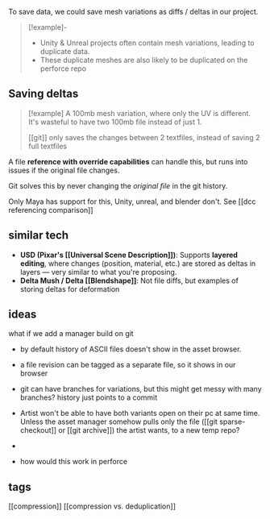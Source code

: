 To save data, we could save mesh variations as diffs / deltas in our project.

> [!example]-
> - Unity & Unreal projects often contain mesh variations, leading to duplicate data. 
> - These duplicate meshes are also likely to be duplicated on the perforce repo

## Saving deltas

> [!example]
> A 100mb mesh variation, where only the UV is different. It's wasteful to have two 100mb file instead of just 1.
> 
> [[git]] only saves the changes between 2 textfiles, instead of saving 2 full textfiles

A file **reference with override capabilities** can handle this, but runs into issues if the original file changes.

Git solves this by never changing the *original file* in the git history.

Only Maya has support for this, Unity, unreal, and blender don't. See [[dcc referencing comparison]]

## similar tech
- **USD (Pixar's [[Universal Scene Description]])**: Supports **layered editing**, where changes (position, material, etc.) are stored as deltas in layers — very similar to what you're proposing.
- **Delta Mush / Delta [[Blendshape]]**: Not file diffs, but examples of storing deltas for deformation

## ideas
what if we add a manager build on git
- by default history of ASCII files doesn't show in the asset browser.
- a file revision can be tagged as a separate file, so it shows in our browser
- git can have branches for variations, but this might get messy with many branches?
history just points to a commit
- Artist won't be able to have both variants open on their pc at same time. Unless the asset manager somehow pulls only the file ([[git sparse-checkout]] or [[git archive]]) the artist wants, to a new temp repo?

- 
- how would this work in perforce
## tags
[[compression]]
[[compression vs. deduplication]]
